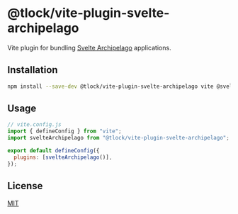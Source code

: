 # @tlock/vite-plugin-svelte-archipelago

Vite plugin for bundling [Svelte Archipelago](https://github.com/t-lock/svelte-archipelago) applications.

## Installation

```bash
npm install --save-dev @tlock/vite-plugin-svelte-archipelago vite @sveltejs/vite-plugin-svelte svelte
```

## Usage

```js
// vite.config.js
import { defineConfig } from "vite";
import svelteArchipelago from "@tlock/vite-plugin-svelte-archipelago";

export default defineConfig({
  plugins: [svelteArchipelago()],
});
```

## License

[MIT](https://github.com/t-lock/svelte-archipelago/blob/master/vite-plugin/LICENSE)
